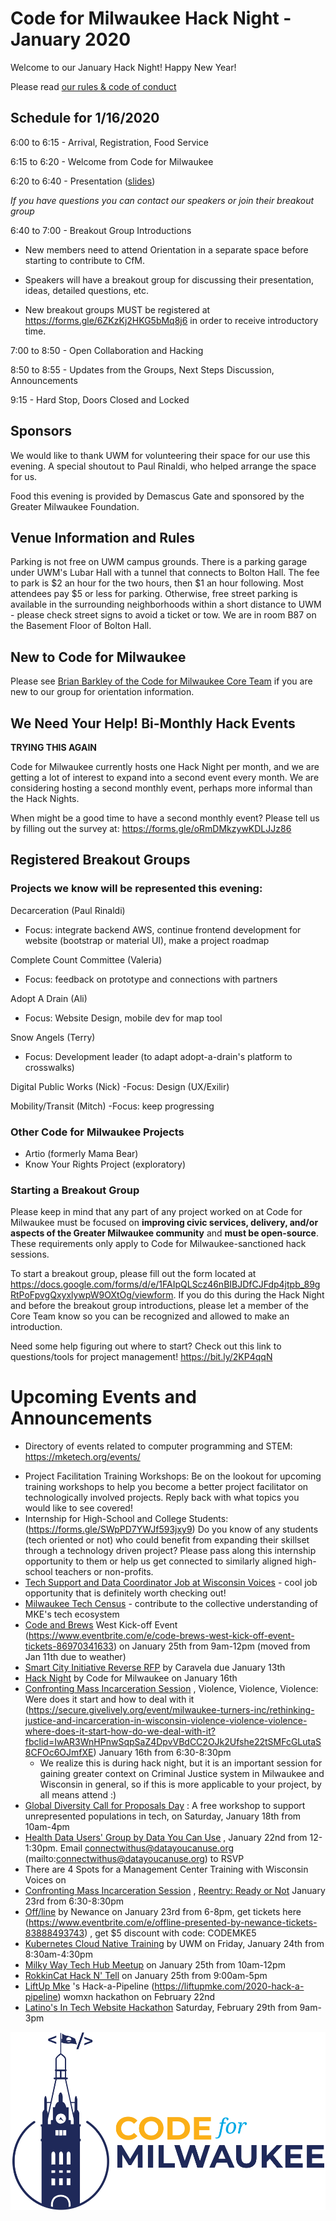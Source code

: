 # Code for Milwaukee Hack Night - January 2020

Welcome to our January Hack Night! Happy New Year!

Please read [our rules & code of conduct](https://github.com/codeformilwaukee/hack-night-digital-programs#rules-code-of-conduct-etc)

## Schedule for 1/16/2020

6:00 to 6:15 - Arrival, Registration, Food Service

6:15 to 6:20 - Welcome from Code for Milwaukee

6:20 to 6:40 - Presentation ([slides]())

*If you have questions you can contact our speakers or join their breakout group*

6:40 to 7:00 - Breakout Group Introductions

- New members need to attend Orientation in a separate space before starting to contribute to CfM.

- Speakers will have a breakout group for discussing their presentation, ideas, detailed questions, etc.

- New breakout groups MUST be registered at https://forms.gle/6ZKzKj2HKG5bMq8j6 in order to receive introductory time.

7:00 to 8:50 - Open Collaboration and Hacking

8:50 to 8:55 - Updates from the Groups, Next Steps Discussion, Announcements

9:15 - Hard Stop, Doors Closed and Locked

## Sponsors

We would like to thank UWM for volunteering their space for our use this evening. A special shoutout to Paul Rinaldi, who helped arrange the space for us.

Food this evening is provided by Demascus Gate and sponsored by the Greater Milwaukee Foundation.

## Venue Information and Rules

Parking is not free on UWM campus grounds. There is a parking garage under UWM's Lubar Hall with a tunnel that connects to Bolton Hall. The fee to park is $2 an hour for the two hours, then $1 an hour following. Most attendees pay $5 or less for parking. Otherwise, free street parking is available in the surrounding neighborhoods within a short distance to UWM - please check street signs to avoid a ticket or tow. We are in room B87 on the Basement Floor of Bolton Hall.

## New to Code for Milwaukee

Please see [Brian Barkley of the Code for Milwaukee Core Team](https://codeformilwaukee.org/join-us) if you are new to our group for orientation information.

## We Need Your Help! Bi-Monthly Hack Events

**TRYING THIS AGAIN**

Code for Milwaukee currently hosts one Hack Night per month, and we are getting a lot of interest to expand into a second event every month. We are considering hosting a second monthly event, perhaps more informal than the Hack Nights.

When might be a good time to have a second monthly event? Please tell us by filling out the survey at: https://forms.gle/oRmDMkzywKDLJJz86

## Registered Breakout Groups

### Projects we know will be represented this evening:

Decarceration (Paul Rinaldi)
- Focus: integrate backend AWS, continue frontend development for website (bootstrap or material UI), make a project roadmap

Complete Count Committee (Valeria)
- Focus: feedback on prototype and connections with partners

Adopt A Drain (Ali)
- Focus: Website Design, mobile dev for map tool

Snow Angels (Terry)
- Focus: Development leader (to adapt adopt-a-drain's platform to crosswalks)

Digital Public Works (Nick)
-Focus: Design (UX/Exilir)

Mobility/Transit (Mitch)
-Focus: keep progressing

### Other Code for Milwaukee Projects
- Artio (formerly Mama Bear)
- Know Your Rights Project (exploratory)

### Starting a Breakout Group

Please keep in mind that any part of any project worked on at Code for Milwaukee must be focused on **improving civic services, delivery, and/or aspects of the Greater Milwaukee community** and **must be open-source**. These requirements only apply to Code for Milwaukee-sanctioned hack sessions.

To start a breakout group, please fill out the form located at https://docs.google.com/forms/d/e/1FAIpQLScz46nBIBJDfCJFdp4jtpb_89gRtPoFpvgQxyxlywpW9OXtOg/viewform. If you do this during the Hack Night and before the breakout group introductions, please let a member of the Core Team know so you can be recognized and allowed to make an introduction.

Need some help figuring out where to start? Check out this link to questions/tools for project management! https://bit.ly/2KP4qqN

# Upcoming Events and Announcements

- Directory of events related to computer programming and STEM: https://mketech.org/events/ 

* Project Facilitation Training Workshops: Be on the lookout for upcoming training workshops to help you become a better project facilitator on technologically involved projects. Reply back with what topics you would like to see covered!
* Internship for High-School and College Students: (https://forms.gle/SWpPD7YWJf593jxy9)  Do you know of any students (tech oriented or not) who could benefit from expanding their skillset through a technology driven project? Please pass along this internship opportunity to them or help us get connected to similarly aligned high-school teachers or non-profits.
* [Tech Support and Data Coordinator Job at Wisconsin Voices](https://drive.google.com/file/d/0B7Hc7Ui-lOrwRG0yZklpXzhpSGNBSUhDZ0E2b2dWLVJFNmhr/view) - cool job opportunity that is definitely worth checking out!
* [Milwaukee Tech Census](https://startupwi.typeform.com/to/KZkFJ3?mc_cid=fb7d2b23c8&mc_eid=%5BUNIQID%5D)  - contribute to the collective understanding of MKE's tech ecosystem
* [Code and Brews](https://www.eventbrite.com/e/code-brews-mke-december-2019-tickets-76684903611?aff=ebdssbdestsearch)  West Kick-off Event (https://www.eventbrite.com/e/code-brews-west-kick-off-event-tickets-86970341633)  on January 25th from 9am-12pm (moved from Jan 11th due to weather)
* [Smart City Initiative Reverse RFP](https://www.caravelaiot.com/2019/11/smart-city-initiative-reverse-rfp/)  by Caravela due January 13th
* [Hack Night](https://www.meetup.com/Code-for-Milwaukee/events/267297728/)  by Code for Milwaukee on January 16th
* [Confronting Mass Incarceration Session](https://secure.givelively.org/event/milwaukee-turners-inc/rethinking-justice-and-incarceration-in-wisconsin-violence-violence-violence-where-does-it-start-how-do-we-deal-with-it?fbclid=IwAR3WnHPnwSqpSaZ4DpvVBdCC2OJk2Ufshe22tSMFcGLutaS8CFOc6OJmfXE) , Violence, Violence, Violence: Were does it start and how to deal with it (https://secure.givelively.org/event/milwaukee-turners-inc/rethinking-justice-and-incarceration-in-wisconsin-violence-violence-violence-where-does-it-start-how-do-we-deal-with-it?fbclid=IwAR3WnHPnwSqpSaZ4DpvVBdCC2OJk2Ufshe22tSMFcGLutaS8CFOc6OJmfXE) January 16th from 6:30-8:30pm
  + We realize this is during hack night, but it is an important session for gaining greater context on Criminal Justice system in Milwaukee and Wisconsin in general, so if this is more applicable to your project, by all means attend :)
* [Global Diversity Call for Proposals Day](https://www.eventbrite.com/e/global-diversity-cfp-day-milwaukee-tickets-82881678331) : A free workshop to support unrepresented populations in tech, on Saturday, January 18th from 10am-4pm
* [Health Data Users' Group by Data You Can Use](https://docs.google.com/document/d/1A8PFu_ClYS7z-C0IsP_eGI5-vhcdZDe4Vs5DUQT224o/edit?usp=sharing) , January 22nd from 12-1:30pm. Email connectwithus@datayoucanuse.org (mailto:connectwithus@datayoucanuse.org)  to RSVP
* There are 4 Spots for a Management Center Training with Wisconsin Voices on 
* [Confronting Mass Incarceration Session](https://secure.givelively.org/event/milwaukee-turners-inc/rethinking-justice-and-incarceration-in-wisconsin-reentry-ready-or-not?fbclid=IwAR0NbYPW7hPgAvZg-3lDZGdeVtimO3Tg7GPF3jJHa9FOBPWWmiiFTV2xtzU) , [Reentry: Ready or Not](https://secure.givelively.org/event/milwaukee-turners-inc/rethinking-justice-and-incarceration-in-wisconsin-reentry-ready-or-not?fbclid=IwAR0NbYPW7hPgAvZg-3lDZGdeVtimO3Tg7GPF3jJHa9FOBPWWmiiFTV2xtzU) January 23rd from 6:30-8:30pm
* [Off/line](https://www.newaukee.com/event/off-line-presented-by-newance/) by Newance on January 23rd from 6-8pm, get tickets here (https://www.eventbrite.com/e/offline-presented-by-newance-tickets-83888493743) , get $5 discount with code: CODEMKE5
* [Kubernetes Cloud Native Training](https://uwm.edu/business/research/centers-institutes/technology-innovation/cti-workshop-series/) by UWM on Friday, January 24th from 8:30am-4:30pm
* [Milky Way Tech Hub Meetup](https://www.meetup.com/themilkywaytechhub/events/thsbkrybccbxb/) on January 25th from 10am-12pm
* [RokkinCat Hack N' Tell](https://www.eventbrite.com/e/hack-tell-tickets-87982657497) on January 25th from 9:00am-5pm
* [LiftUp Mke](https://liftupmke.com/) 's Hack-a-Pipeline (https://liftupmke.com/2020-hack-a-pipeline)  womxn hackathon on February 22nd
* [Latino's In Tech Website Hackathon](http://latinosin.tech/)  Saturday, February 29th from 9am-3pm

[![](assets/blue-cfm-logo.png)](https://codeformilwaukee.org/)
